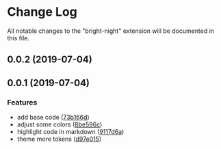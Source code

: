 # Change Log
All notable changes to the "bright-night" extension will be documented in this file.

## 0.0.2 (2019-07-04)

## 0.0.1 (2019-07-04)
### Features
* add base code ([73b166d](https://github.com/sh7dm/bright-night/commit/73b166d))
* adjust some colors ([8be596c](https://github.com/sh7dm/bright-night/commit/8be596c))
* highlight code in markdown ([9117d6a](https://github.com/sh7dm/bright-night/commit/9117d6a))
* theme more tokens ([d97e015](https://github.com/sh7dm/bright-night/commit/d97e015))
